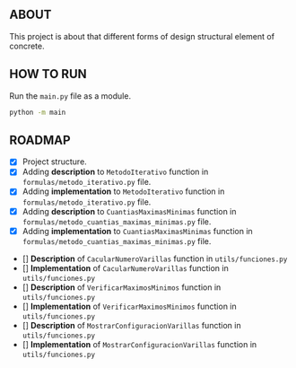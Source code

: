 ## ABOUT

This project is about that different forms of design structural element of concrete.

## HOW TO RUN

Run the `main.py` file as a module.

```sh
python -m main
```

## ROADMAP 

- [x] Project structure.
- [x] Adding **description** to `MetodoIterativo` function in `formulas/metodo_iterativo.py` file.
- [x] Adding **implementation** to `MetodoIterativo` function in `formulas/metodo_iterativo.py` file.
- [X] Adding **description** to `CuantiasMaximasMinimas` function in `formulas/metodo_cuantias_maximas_minimas.py` file.
- [X] Adding **implementation** to `CuantiasMaximasMinimas` function in `formulas/metodo_cuantias_maximas_minimas.py` file.
- [] **Description** of `CacularNumeroVarillas` function in `utils/funciones.py`
- [] **Implementation** of `CacularNumeroVarillas` function in `utils/funciones.py`
- [] **Description** of `VerificarMaximosMinimos` function in `utils/funciones.py`
- [] **Implementation** of `VerificarMaximosMinimos` function in `utils/funciones.py`
- [] **Description** of `MostrarConfiguracionVarillas` function in `utils/funciones.py`
- [] **Implementation** of `MostrarConfiguracionVarillas` function in `utils/funciones.py`


